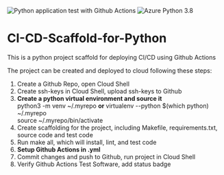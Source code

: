 ![Python application test with Github Actions](https://github.com/yueyang0115/CI-CD-Scaffold-for-Python/workflows/Python%20application%20test%20with%20Github%20Actions/badge.svg)
![Azure Python 3.8](https://github.com/yueyang0115/CI-CD-Scaffold-for-Python/workflows/Azure%20Python%203.8/badge.svg)

# CI-CD-Scaffold-for-Python
This is a python project scaffold for deploying CI/CD using Github Actions  

The project can be created and deployed to cloud following these steps:  
1. Create a Github Repo, open Cloud Shell  
2. Create ssh-keys in Cloud Shell, upload ssh-keys to Github  
3. **Create a python virtual environment and source it**  
   python3 -m venv ~/.myrepo  **or** virtualenv --python $(which python) ~/.myrepo  
   source ~/.myrepo/bin/activate  
4. Create scaffolding for the project, including Makefile, requirements.txt, source code and test code  
5. Run make all, which will install, lint, and test code  
6. **Setup Github Actions in .yml**
7. Commit changes and push to Github, run project in Cloud Shell
8. Verify Github Actions Test Software, add status badge


